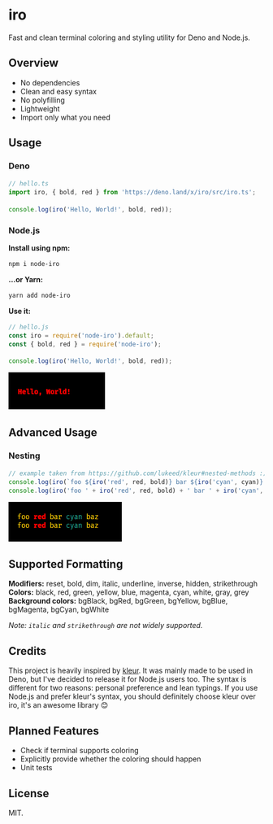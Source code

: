 # iro

Fast and clean terminal coloring and styling utility for Deno and Node.js.

## Overview

- No dependencies
- Clean and easy syntax
- No polyfilling
- Lightweight
- Import only what you need

## Usage

### Deno

```ts
// hello.ts
import iro, { bold, red } from 'https://deno.land/x/iro/src/iro.ts';

console.log(iro('Hello, World!', bold, red));
```

### Node.js

**Install using npm:**

```sh
npm i node-iro
```

**...or Yarn:**

```sh
yarn add node-iro
```

**Use it:**

```js
// hello.js
const iro = require('node-iro').default;
const { bold, red } = require('node-iro');

console.log(iro('Hello, World!', bold, red));
```

![Example](.github/assets/01.png)

## Advanced Usage

### Nesting

```js
// example taken from https://github.com/lukeed/kleur#nested-methods :)
console.log(iro(`foo ${iro('red', red, bold)} bar ${iro('cyan', cyan)} baz`, yellow));
console.log(iro('foo ' + iro('red', red, bold) + ' bar ' + iro('cyan', cyan) + ' baz', yellow));
```

![Example](.github/assets/02.png)

## Supported Formatting

**Modifiers:** reset, bold, dim, italic, underline, inverse, hidden, strikethrough<br>
**Colors:** black, red, green, yellow, blue, magenta, cyan, white, gray, grey<br>
**Background colors:** bgBlack, bgRed, bgGreen, bgYellow, bgBlue, bgMagenta, bgCyan, bgWhite

*Note: `italic` and `strikethrough` are not widely supported.*

## Credits

This project is heavily inspired by [kleur](https://github.com/lukeed/kleur). It was mainly made to be used in Deno, but I've decided to release it for Node.js users too. The syntax is different for two reasons: personal preference and lean typings. If you use Node.js and prefer kleur's syntax, you should definitely choose kleur over iro, it's an awesome library 😊

## Planned Features

- Check if terminal supports coloring
- Explicitly provide whether the coloring should happen
- Unit tests

## License

MIT.
